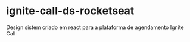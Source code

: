 # ignite-call-ds-rocketseat
Design sistem criado em react para a plataforma de agendamento Ignite Call
